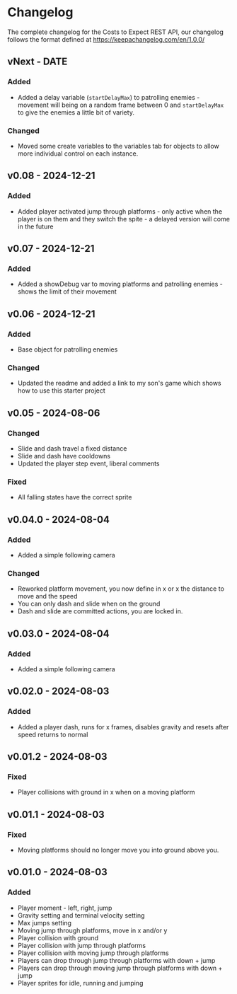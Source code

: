 # Changelog

The complete changelog for the Costs to Expect REST API, our changelog follows the format defined at https://keepachangelog.com/en/1.0.0/

## vNext - DATE

### Added

- Added a delay variable (`startDelayMax`) to patrolling enemies - movement will being on a random frame between 0 and `startDelayMax` to give the enemies a little bit of variety.

### Changed

- Moved some create variables to the variables tab for objects to allow more individual control on each instance.

## v0.08 - 2024-12-21

### Added

- Added player activated jump through platforms - only active when the player is on them and they switch the spite - a delayed version will come in the future

## v0.07 - 2024-12-21

### Added

- Added a showDebug var to moving platforms and patrolling enemies - shows the limit of their movement

## v0.06 - 2024-12-21

### Added

- Base object for patrolling enemies

### Changed

- Updated the readme and added a link to my son's game which shows how to use this starter project

## v0.05 - 2024-08-06

### Changed

- Slide and dash travel a fixed distance
- Slide and dash have cooldowns
- Updated the player step event, liberal comments

### Fixed

- All falling states have the correct sprite

## v0.04.0 - 2024-08-04

### Added

- Added a simple following camera

### Changed

- Reworked platform movement, you now define in x or x the distance to move and the speed
- You can only dash and slide when on the ground
- Dash and slide are committed actions, you are locked in.

## v0.03.0 - 2024-08-04

### Added

- Added a simple following camera

## v0.02.0 - 2024-08-03

### Added

- Added a player dash, runs for x frames, disables gravity and resets after speed returns to normal

## v0.01.2 - 2024-08-03

### Fixed 

- Player collisions with ground in x when on a moving platform

## v0.01.1 - 2024-08-03

### Fixed 

- Moving platforms should no longer move you into ground above you.


## v0.01.0 - 2024-08-03

### Added

- Player moment - left, right, jump
- Gravity setting and terminal velocity setting
- Max jumps setting
- Moving jump through platforms, move in x and/or y
- Player collision with ground
- Player collision with jump through platforms
- Player collision with moving jump through platforms
- Players can drop through jump through platforms with down + jump
- Players can drop through moving jump through platforms with down + jump
- Player sprites for idle, running and jumping
